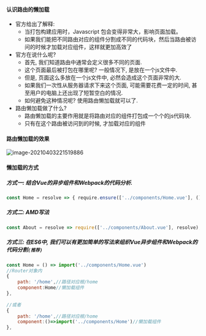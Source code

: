 #### **认识路由的懒加载**

- 官方给出了解释:
  - 当打包构建应用时，Javascript 包会变得非常大，影响页面加载。
  - 如果我们能把不同路由对应的组件分割成不同的代码块，然后当路由被访问的时候才加载对应组件，这样就更加高效了
- 官方在说什么呢?
  - 首先, 我们知道路由中通常会定义很多不同的页面.
  - 这个页面最后被打包在哪里呢? 一般情况下, 是放在一个js文件中.
  - 但是, 页面这么多放在一个js文件中, 必然会造成这个页面非常的大.
  - 如果我们一次性从服务器请求下来这个页面, 可能需要花费一定的时间, 甚至用户的电脑上还出现了短暂空白的情况.
  - 如何避免这种情况呢? 使用路由懒加载就可以了.
- 路由懒加载做了什么?
  - 路由懒加载的主要作用就是将路由对应的组件打包成一个个的js代码块.
  - 只有在这个路由被访问到的时候, 才加载对应的组件

#### **路由懒加载的效果**

![image-20210403221519886](https://gitee.com/p_pj/picgo/raw/master/img/20211101080439.png)

#### **懒加载的方式**

##### 方式一: 结合Vue的异步组件和Webpack的代码分析.

```js
const Home = resolve => { require.ensure(['../components/Home.vue'], () => { resolve(require('../components/Home.vue')) })};
```

##### 方式二: AMD写法

```js
const About = resolve => require(['../components/About.vue'], resolve);
```

##### 方式三: 在ES6中, 我们可以有更加简单的写法来组织Vue异步组件和Webpack的代码分割`(推荐)`

```js
const Home = () => import('../components/Home.vue')
//Router对象内
{
    path: '/home',//路径对应根/home
    component:Home//懒加载组件
},
    
//或者
{
    path: '/home',//路径对应根/home
    component:()=>import('../components/Home')//懒加载组件
},

```

